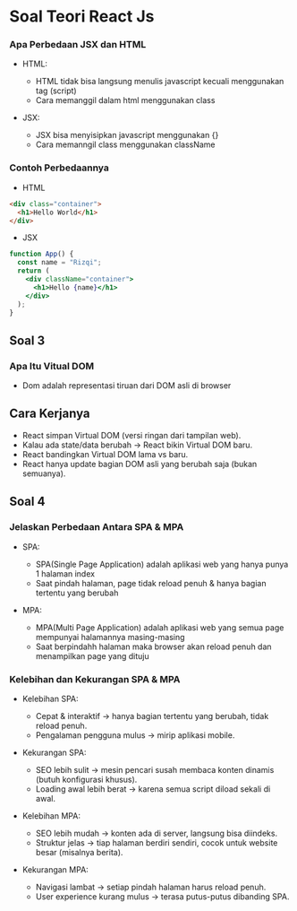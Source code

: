 # Soal Teori React Js

### Apa Perbedaan JSX dan HTML

- HTML:
  - HTML tidak bisa langsung menulis javascript kecuali menggunakan tag (script)
  - Cara memanggil dalam html menggunakan class

- JSX:
  - JSX bisa menyisipkan javascript menggunakan {}
  - Cara memanngil class menggunakan className

### Contoh Perbedaannya

- HTML

```html
<div class="container">
  <h1>Hello World</h1>
</div>
```

- JSX

```jsx
function App() {
  const name = "Rizqi";
  return (
    <div className="container">
      <h1>Hello {name}</h1>
    </div>
  );
}
```

## Soal 3

### Apa Itu Vitual DOM

- Dom adalah representasi tiruan dari DOM asli di browser

## Cara Kerjanya

- React simpan Virtual DOM (versi ringan dari tampilan web).
- Kalau ada state/data berubah → React bikin Virtual DOM baru.
- React bandingkan Virtual DOM lama vs baru.
- React hanya update bagian DOM asli yang berubah saja (bukan semuanya).

## Soal 4

### Jelaskan Perbedaan Antara SPA & MPA

- SPA:
  - SPA(Single Page Application) adalah aplikasi web yang hanya punya 1 halaman index
  - Saat pindah halaman, page tidak reload penuh & hanya bagian tertentu yang berubah

- MPA:
  - MPA(Multi Page Application) adalah aplikasi web yang semua page mempunyai halamannya masing-masing
  - Saat berpindahh halaman maka browser akan reload penuh dan menampilkan page yang dituju

### Kelebihan dan Kekurangan SPA & MPA

- Kelebihan SPA:
  - Cepat & interaktif → hanya bagian tertentu yang berubah, tidak reload penuh.
  - Pengalaman pengguna mulus → mirip aplikasi mobile.

- Kekurangan SPA:
  - SEO lebih sulit → mesin pencari susah membaca konten dinamis (butuh konfigurasi khusus).
  - Loading awal lebih berat → karena semua script diload sekali di awal.

- Kelebihan MPA:
  - SEO lebih mudah → konten ada di server, langsung bisa diindeks.
  - Struktur jelas → tiap halaman berdiri sendiri, cocok untuk website besar (misalnya berita).

- Kekurangan MPA:
  - Navigasi lambat → setiap pindah halaman harus reload penuh.
  - User experience kurang mulus → terasa putus-putus dibanding SPA.